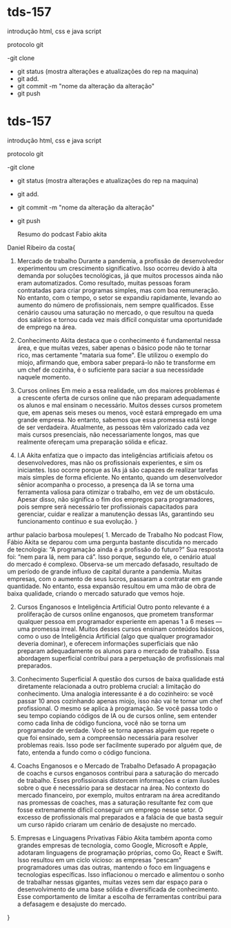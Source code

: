 # tds-157
introdução html, css e java script

protocolo git

-git clone <nome do rep>
- git status (mostra alterações e atualizações do rep na maquina)
- git add.
- git commit -m "nome da alteração da alteração"
- git push

# tds-157
introdução html, css e java script

protocolo git

-git clone <nome do rep>
- git status (mostra alterações e atualizações do rep na maquina)
- git add.
- git commit -m "nome da alteração da alteração"
- git push

    Resumo do podcast Fabio akita

Daniel Ribeiro da costa{
  1.  Mercado de trabalho
Durante a pandemia, a profissão de desenvolvedor experimentou um crescimento significativo. Isso ocorreu devido à alta demanda por soluções tecnológicas, já que muitos processos ainda não eram automatizados. Como resultado, muitas pessoas foram contratadas para criar programas simples, mas com boa remuneração. No entanto, com o tempo, o setor se expandiu rapidamente, levando ao aumento do número de profissionais, nem sempre qualificados. Esse cenário causou uma saturação no mercado, o que resultou na queda dos salários e tornou cada vez mais difícil conquistar uma oportunidade de emprego na área.
 2.   Conhecimento
	Akita destaca que o conhecimento é fundamental nessa área, e que muitas vezes, saber apenas o básico pode não te tornar rico, mas certamente "mataria sua fome". Ele utilizou o exemplo do miojo, afirmando que, embora saber prepará-lo não te transforme em um chef de cozinha, é o suficiente para saciar a sua necessidade naquele momento.
 
 3.   Cursos onlines
	Em meio a essa realidade, um dos maiores problemas é a crescente oferta de cursos online que não preparam adequadamente os alunos e mal ensinam o necessário. Muitos desses cursos prometem que, em apenas seis meses ou menos, você estará empregado em uma grande empresa. No entanto, sabemos que essa promessa está longe de ser verdadeira. Atualmente, as pessoas têm valorizado cada vez mais cursos presenciais, não necessariamente longos, mas que realmente ofereçam uma preparação sólida e eficaz.
 
 4.   I.A
Akita enfatiza que o impacto das inteligências artificiais afetou os desenvolvedores, mas não os profissionais experientes, e sim os iniciantes. Isso ocorre porque as IAs já são capazes de realizar tarefas mais simples de forma eficiente. No entanto, quando um desenvolvedor sênior acompanha o processo, a presença da IA se torna uma ferramenta valiosa para otimizar o trabalho, em vez de um obstáculo. Apesar disso, não significa o fim dos empregos para programadores, pois sempre será necessário ter profissionais capacitados para gerenciar, cuidar e realizar a manutenção dessas IAs, garantindo seu funcionamento contínuo e sua evolução.
}

arthur palacio barbosa moulepes{
    1. Mercado de Trabalho
No podcast Flow, Fábio Akita se deparou com uma pergunta bastante discutida no mercado de tecnologia: “A programação ainda é a profissão do futuro?” Sua resposta foi: “nem para lá, nem para cá”. Isso porque, segundo ele, o cenário atual do mercado é complexo. Observa-se um mercado defasado, resultado de um período de grande influxo de capital durante a pandemia. Muitas empresas, com o aumento de seus lucros, passaram a contratar em grande quantidade. No entanto, essa expansão resultou em uma mão de obra de baixa qualidade, criando o mercado saturado que vemos hoje.

2. Cursos Enganosos e Inteligência Artificial
Outro ponto relevante é a proliferação de cursos online enganosos, que prometem transformar qualquer pessoa em programador experiente em apenas 1 a 6 meses — uma promessa irreal. Muitos desses cursos ensinam conteúdos básicos, como o uso de Inteligência Artificial (algo que qualquer programador deveria dominar), e oferecem informações superficiais que não preparam adequadamente os alunos para o mercado de trabalho. Essa abordagem superficial contribui para a perpetuação de profissionais mal preparados.

3. Conhecimento Superficial
A questão dos cursos de baixa qualidade está diretamente relacionada a outro problema crucial: a limitação do conhecimento. Uma analogia interessante é a do cozinheiro: se você passar 10 anos cozinhando apenas miojo, isso não vai te tornar um chef profissional. O mesmo se aplica à programação. Se você passa todo o seu tempo copiando códigos de IA ou de cursos online, sem entender como cada linha de código funciona, você não se torna um programador de verdade. Você se torna apenas alguém que repete o que foi ensinado, sem a compreensão necessária para resolver problemas reais. Isso pode ser facilmente superado por alguém que, de fato, entenda a fundo como o código funciona.

4. Coachs Enganosos e o Mercado de Trabalho Defasado
A propagação de coachs e cursos enganosos contribui para a saturação do mercado de trabalho. Esses profissionais distorcem informações e criam ilusões sobre o que é necessário para se destacar na área. No contexto do mercado financeiro, por exemplo, muitos entraram na área acreditando nas promessas de coaches, mas a saturação resultante fez com que fosse extremamente difícil conseguir um emprego nesse setor. O excesso de profissionais mal preparados e a falácia de que basta seguir um curso rápido criaram um cenário de desajuste no mercado.

5. Empresas e Linguagens Privativas
Fábio Akita também aponta como grandes empresas de tecnologia, como Google, Microsoft e Apple, adotaram linguagens de programação próprias, como Go, React e Swift. Isso resultou em um ciclo vicioso: as empresas "pescam" programadores umas das outras, mantendo o foco em linguagens e tecnologias específicas. Isso inflacionou o mercado e alimentou o sonho de trabalhar nessas gigantes, muitas vezes sem dar espaço para o desenvolvimento de uma base sólida e diversificada de conhecimento. Esse comportamento de limitar a escolha de ferramentas contribui para a defasagem e desajuste do mercado.

}
